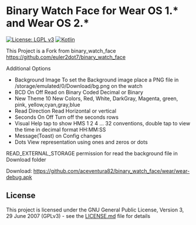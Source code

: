 #  Binary Watch Face for Wear OS 1.\* and Wear OS 2.\*
[![License: LGPL v3](https://img.shields.io/badge/License-LGPL%20v3-blue.svg)](https://www.gnu.org/licenses/lgpl-3.0)
[![Kotlin](https://img.shields.io/badge/style-1.3.10-green.svg?style=flat&label=Kotlin)](https://kotlinlang.org) 

This Project is a Fork from binary_watch_face
https://github.com/euler2dot7/binary_watch_face

Additional Options

* Background Image
        To set the Background image place a PNG file in /storage/emulated/0/Download/bg.png on the watch
* BCD On Off
        Read on Binary Coded Decimal or Binary
* New Theme
        10 New Colors, Red, White, DarkGray, Magenta, green, pink, yellow,cyan,gray,blue
* Read Direction
        Read Horizontal or vertical
* Seconds On Off
        Turn off the seconds rows
* Visual Help
        tap to show HMS 1 2 4 ... 32 conventions, double tap to view the time in decimal format HH:MM:SS
* Message(Toast) on Config changes
* Dots
        View representation using ones and zeros or dots


READ_EXTERNAL_STORAGE permission for read the background file in Download folder

Download:
https://github.com/aceventura82/binary_watch_face/wear/wear-debug.apk


## License
This project is licensed under the GNU General Public License, Version 3, 29 June 2007 (GPLv3) - see the [LICENSE.md](LICENSE.md) file for details
